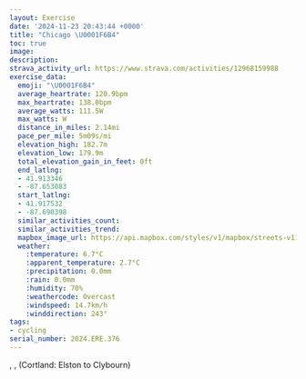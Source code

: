 ```yaml
---
layout: Exercise
date: '2024-11-23 20:43:44 +0000'
title: "Chicago \U0001F6B4"
toc: true
image:
description:
strava_activity_url: https://www.strava.com/activities/12968159988
exercise_data:
  emoji: "\U0001F6B4"
  average_heartrate: 120.9bpm
  max_heartrate: 138.0bpm
  average_watts: 111.5W
  max_watts: W
  distance_in_miles: 2.14mi
  pace_per_mile: 5m09s/mi
  elevation_high: 182.7m
  elevation_low: 179.9m
  total_elevation_gain_in_feet: 0ft
  end_latlng:
  - 41.913346
  - -87.653083
  start_latlng:
  - 41.917532
  - -87.690398
  similar_activities_count:
  similar_activities_trend:
  mapbox_image_url: https://api.mapbox.com/styles/v1/mapbox/streets-v11/static/path-5+787af2-1.0(s_z~FlnevOQe%5EGaFKwNA_HMuRC%7DXCwAGsACmE%3F_CB_%40C%5Be%40cCC%5B%3FYFWVYlEiCf%40_%40DOA%5Bu%40oEGo%40Ca%40%40eFIeQ%3FmAFi%40pDsFtGkHlAyA),pin-s-s+e5b22e(-87.68759,41.91754),pin-s-f+89ae00(-87.65585,41.91437)/auto/800x800?access_token=pk.eyJ1Ijoiam9zaGJlY2ttYW4iLCJhIjoiY205eWR2aDd1MWZ6djJrbXc4a3M0bWZleiJ9.XiG9OWkNcZk2QzjJbxLB4A
  weather:
    :temperature: 6.7°C
    :apparent_temperature: 2.7°C
    :precipitation: 0.0mm
    :rain: 0.0mm
    :humidity: 70%
    :weathercode: Overcast
    :windspeed: 14.7km/h
    :winddirection: 243°
tags:
- cycling
serial_number: 2024.ERE.376
---
```

, ,  (Cortland: Elston to Clybourn)

